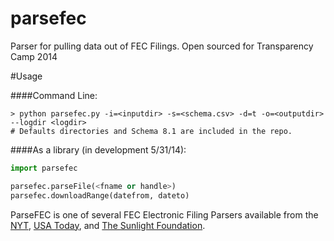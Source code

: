 parsefec
========

Parser for pulling data out of FEC Filings.  Open sourced for Transparency Camp 2014


#Usage

####Command Line:

    > python parsefec.py -i=<inputdir> -s=<schema.csv> -d=t -o=<outputdir> --logdir <logdir>
    # Defaults directories and Schema 8.1 are included in the repo.

####As a library (in development 5/31/14):

```python
import parsefec

parsefec.parseFile(<fname or handle>)
parsefec.downloadRange(datefrom, dateto)

```

ParseFEC is one of several FEC Electronic Filing Parsers available from the [NYT](https://github.com/NYTimes/Fech), [USA Today](https://github.com/cschnaars/FEC-Scraper), and [The Sunlight Foundation](https://github.com/jsfenfen/read_FEC).



